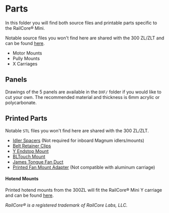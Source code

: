 # Parts
In this folder you will find both source files and printable parts specific to the RailCore® Mini.

Notable source files you won't find here are shared with the 300 ZL/ZLT and can be found [here](https://github.com/railcore/parts/tree/master/STEP).

- Motor Mounts
- Pully Mounts
- X Carriages

## Panels
Drawings of the 5 panels are available in the `DXF/` folder if you would like to cut your own. The recommended material and thickness is 6mm acrylic or polycarbonate.

## Printed Parts
Notable `STL` files you won't find here are shared with the 300 ZL/ZLT.

- [Idler Spacers](https://github.com/railcore/parts/blob/master/STL/Idler_Spacer.stl) (Not required for inboard Magnum idlers/mounts)
- [Belt Retainer Clips](https://github.com/railcore/parts/blob/master/STL/Belt_Retainer_Clip.stl)
- [Y Endstop Mount](https://github.com/railcore/parts/blob/master/STL/Y_Endstop_Mount.stl)
- [BLTouch Mount](https://github.com/railcore/parts/blob/master/STL/BLTouch_Mount.stl)
- [James Tongue Fan Duct](https://github.com/railcore/parts/blob/master/STL/cooling_shroud_hangtight_james_tongue/Duct_Printed_Mount_V2.stl)
- [Printed Fan Mount Adapter](https://github.com/railcore/parts/blob/master/STL/cooling_shroud_hangtight_james_tongue/Duct_Printed_Mount_Adapter.stl) (Not compatible with aluminum carriage)

#### Hotend Mounts
Printed hotend mounts from the 300ZL will fit the RailCore® Mini Y carriage and can be found [here](https://github.com/railcore/parts/tree/master/STL/hotend_groove_mounts).

*RailCore® is a registered trademark of RailCore Labs, LLC.*
